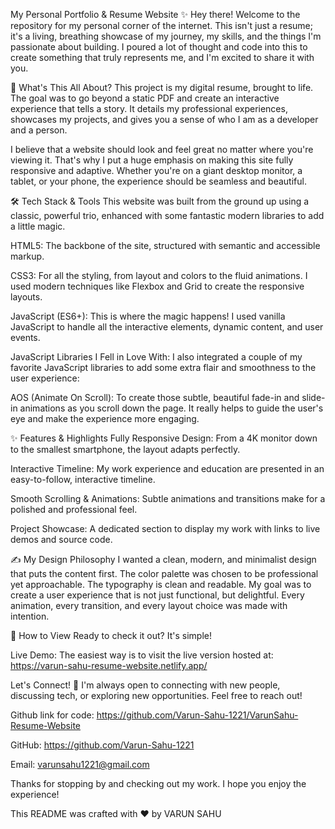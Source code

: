 My Personal Portfolio & Resume Website ✨
Hey there! Welcome to the repository for my personal corner of the internet. This isn't just a resume; it's a living, breathing showcase of my journey, my skills, and the things I'm passionate about building. I poured a lot of thought and code into this to create something that truly represents me, and I'm excited to share it with you.

🚀 What's This All About?
This project is my digital resume, brought to life. The goal was to go beyond a static PDF and create an interactive experience that tells a story. It details my professional experiences, showcases my projects, and gives you a sense of who I am as a developer and a person.

I believe that a website should look and feel great no matter where you're viewing it. That's why I put a huge emphasis on making this site fully responsive and adaptive. Whether you're on a giant desktop monitor, a tablet, or your phone, the experience should be seamless and beautiful.

🛠️ Tech Stack & Tools
This website was built from the ground up using a classic, powerful trio, enhanced with some fantastic modern libraries to add a little magic.

HTML5: The backbone of the site, structured with semantic and accessible markup.

CSS3: For all the styling, from layout and colors to the fluid animations. I used modern techniques like Flexbox and Grid to create the responsive layouts.

JavaScript (ES6+): This is where the magic happens! I used vanilla JavaScript to handle all the interactive elements, dynamic content, and user events.

JavaScript Libraries I Fell in Love With:
I also integrated a couple of my favorite JavaScript libraries to add some extra flair and smoothness to the user experience:

AOS (Animate On Scroll): To create those subtle, beautiful fade-in and slide-in animations as you scroll down the page. It really helps to guide the user's eye and make the experience more engaging.

✨ Features & Highlights
Fully Responsive Design: From a 4K monitor down to the smallest smartphone, the layout adapts perfectly.

Interactive Timeline: My work experience and education are presented in an easy-to-follow, interactive timeline.

Smooth Scrolling & Animations: Subtle animations and transitions make for a polished and professional feel.

Project Showcase: A dedicated section to display my work with links to live demos and source code.

✍️ My Design Philosophy
I wanted a clean, modern, and minimalist design that puts the content first. The color palette was chosen to be professional yet approachable. The typography is clean and readable. My goal was to create a user experience that is not just functional, but delightful. Every animation, every transition, and every layout choice was made with intention.

📂 How to View
Ready to check it out? It's simple!

Live Demo: The easiest way is to visit the live version hosted at: https://varun-sahu-resume-website.netlify.app/

Let's Connect! 🤝
I'm always open to connecting with new people, discussing tech, or exploring new opportunities. Feel free to reach out!

Github link for code: https://github.com/Varun-Sahu-1221/VarunSahu-Resume-Website

GitHub: https://github.com/Varun-Sahu-1221

Email:  varunsahu1221@gmail.com

Thanks for stopping by and checking out my work. I hope you enjoy the experience!

This README was crafted with ❤️ by VARUN SAHU
